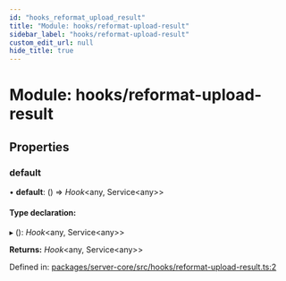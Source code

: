 ```yaml
---
id: "hooks_reformat_upload_result"
title: "Module: hooks/reformat-upload-result"
sidebar_label: "hooks/reformat-upload-result"
custom_edit_url: null
hide_title: true
---
```


# Module: hooks/reformat-upload-result

## Properties

### default

• **default**: () => *Hook*<any, Service<any\>\>

#### Type declaration:

▸ (): *Hook*<any, Service<any\>\>

**Returns:** *Hook*<any, Service<any\>\>

Defined in: [packages/server-core/src/hooks/reformat-upload-result.ts:2](https://github.com/xr3ngine/xr3ngine/blob/a16a45d7e/packages/server-core/src/hooks/reformat-upload-result.ts#L2)
